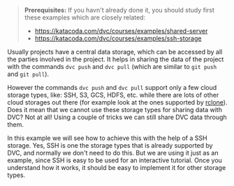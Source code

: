 > **Prerequisites:** If you havn't already done it, you should study
> first these examples which are closely related:
> - https://katacoda.com/dvc/courses/examples/shared-server
> - https://katacoda.com/dvc/courses/examples/ssh-storage

Usually projects have a central data storage, which can be accessed by
all the parties involved in the project. It helps in sharing the data
of the project with the commands `dvc push` and `dvc pull` (which are
similar to `git push` and `git pull`).

However the commands `dvc push` and `dvc pull` support only a few
cloud storage types, like: SSH, S3, GCS, HDFS, etc. while there are
lots of other cloud storages out there (for example look at the ones
supported by [rclone](https://rclone.org/)). Does it mean that we
cannot use these storage types for sharing data with DVC? Not at
all! Using a couple of tricks we can still share DVC data through
them.

In this example we will see how to achieve this with the help of a SSH
storage. Yes, SSH is one the storage types that is already supported
by DVC, and normally we don't need to do this. But we are using it
just as an example, since SSH is easy to be used for an interactive
tutorial. Once you understand how it works, it should be easy to
implement it for other storage types.

